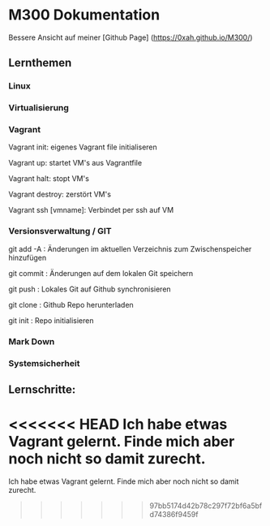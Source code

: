 # M300 Dokumentation
Bessere Ansicht auf meiner [Github Page] (https://0xah.github.io/M300/)
## Lernthemen
### Linux
### Virtualisierung
### Vagrant
Vagrant init: eigenes Vagrant file initialiseren

Vagrant up: startet VM's aus Vagrantfile

Vagrant halt: stopt VM's

Vagrant destroy: zerstört VM's

Vagrant ssh [vmname]: Verbindet per ssh auf VM

### Versionsverwaltung / GIT
git add -A : Änderungen im aktuellen Verzeichnis zum Zwischenspeicher hinzufügen

git commit : Änderungen auf dem lokalen Git speichern

git push : Lokales Git auf Github synchronisieren

git clone : Github Repo herunterladen

git init : Repo initialisieren

### Mark Down
### Systemsicherheit
## Lernschritte:
<<<<<<< HEAD
Ich habe etwas Vagrant gelernt. Finde mich aber noch nicht so damit zurecht.	
=======
Ich habe etwas Vagrant gelernt. Finde mich aber noch nicht so damit zurecht.
>>>>>>> 97bb5174d42b78c297f72bf6a5bfd74386f9459f
